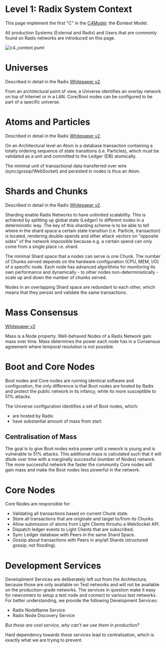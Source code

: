 # Level 1: Radix System Context

This page implement the first "C" in the [C4Model](https://c4model.com/#coreDiagrams): the **C**ontext Model.

All production Systems (External and Radix) and Users that are commonly found on Radix networks are introduced on this page.

![c4_context.puml](http://www.plantuml.com/plantuml/proxy?cache=no&fmt=svg&src=https://raw.githubusercontent.com/radixdlt/docs/arch/arch/c4_context.puml)

# Universes

Described in detail in the Radix [Whitepaper v2](https://papers.radixdlt.com/tempo/v2/).

From an architectural point of view, a Universe identifies an overlay network on top of Internet or in a LAN.
Core/Boot nodes can be configured to be part of a specific universe.

# Atoms and Particles

Described in detail in the Radix [Whitepaper v2](https://papers.radixdlt.com/tempo/v2/).

On an Architectural level an Atom is a database transaction containing a totally ordering sequence of state transitions (i.e. Particles), which must be validated as a unit and committed to the Ledger (DB) atomically. 

The minimal unit of transactional data transferred over wire (sync/gossip/WebSocket) and persisted in nodes is thus an Atom.

# Shards and Chunks

Described in detail in the Radix [Whitepaper v2](https://papers.radixdlt.com/tempo/v2/).

Sharding enable Radix Networks to have unlimited scalability.
This is achieved by splitting up global state (Ledger) to different nodes in a deterministic way.
The key of this sharding scheme is to be able to tell where in the shard space a certain state transition (i.e. Particle, transaction) is located, rendering double-spends and other attack vectors on "opposite sides" of the network impossible because e.g. a certain spend can only come from a single place i.e. shard.

The minimal Shard space that a nodes can serve is one Chunk. The number of Chunks served depends on the hardware configuration (CPU, MEM, I/O) of
a specific node. Each node has advanced algorithms for monitoring its own performance and dynamically - to other nodes non-deterministically - scale up and down
 the number of chunks served.

Nodes in an overlapping Shard space are redundant to each other, which means that they persist and validate the same transactions.

# Mass Consensus

[Whitepaper v2](https://papers.radixdlt.com/tempo/v2/)

Mass is a Node property. Well-behaved Nodes of a Radix Network gain mass over time. Mass determines the power each node has in a Consensus agreement where temporal resolution is not possible.

# Boot and Core Nodes

Boot nodes and Core nodes are running identical software and configuration, the only difference is that Boot nodes are hosted by Radix and protect the public network in its infancy, while its more susceptible to 51% attacks.

The Universe configuration identifies a set of Boot nodes, which:

* are hosted by Radix
* have substantial amount of mass from start

## Centralisation of Mass

The goal is to give Boot nodes extra power until a nework is young and is vulnerable to 51% attacks. This additional mass is calculated such that it will dilute over time with a marginally successful (number of Nodes) network. The more successful network the faster the community Core nodes will gain mass and make the Boot nodes less powerful in the network.

# Core Nodes

Core Nodes are responsible for:

* Validating all transactions based on current Chunk state.
* Store all transactions that are originate and target to/from its Chunks.
* Allow submission of atoms from Light Clients throuhu a WebSocket API.
* Dispatch ledger events to Light Clients that are subscribed.
* Sync Ledger database with Peers in the same Shard Space.
* Gossip about transactions with Peers in any/all Shards (structured gossip; not flooding).

# Development Services

Developlment Services are deliberately left out from the Architecture, because those are only available on Test networks and will not be available on the production-grade networks. 
The services in question make it easy for newcomers to setup a test node and connect to various test networks.
For better understanding, we provide the following Development Services:

* Radix NodeName Service
* Radix Node Discovery Service

*But these are cool service, why can't we use them in production?*

Hard dependency towards these services lead to centralisation, which is exactly what we are trying to prevent.
